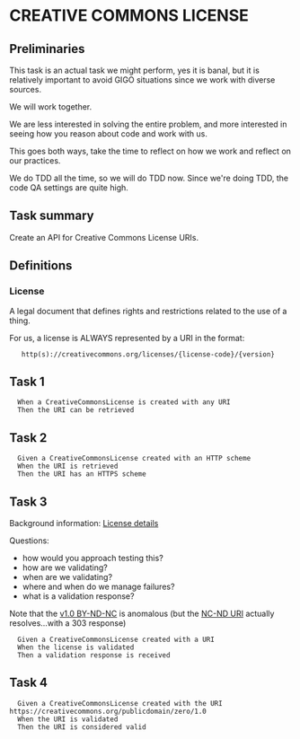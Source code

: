 # CREATIVE COMMONS LICENSE

## Preliminaries

This task is an actual task we might perform, yes it is banal, but it is relatively important to avoid GIGO situations since we work with diverse sources.

We will work together. 

We are less interested in solving the entire problem, and more interested in seeing how you reason about code and work with us. 

This goes both ways, take the time to reflect on how we work and reflect on our practices.

We do TDD all the time, so we will do TDD now. Since we're doing TDD, the code QA settings are quite high.

## Task summary

Create an API for Creative Commons License URIs.

## Definitions

### License
A legal document that defines rights and restrictions related to the use of a thing.

For us, a license is ALWAYS represented by a URI in the format:

```
   http(s)://creativecommons.org/licenses/{license-code}/{version}
```

## Task 1

```Gherkin
  When a CreativeCommonsLicense is created with any URI
  Then the URI can be retrieved
```

## Task 2

```Gherkin
  Given a CreativeCommonsLicense created with an HTTP scheme
  When the URI is retrieved
  Then the URI has an HTTPS scheme
```

## Task 3
Background information: [License details](https://wiki.creativecommons.org/wiki/License_Versions)

Questions: 
- how would you approach testing this?
- how are we validating?
- when are we validating?
- where and when do we manage failures?
- what is a validation response?

Note that the [v1.0 BY-ND-NC](https://creativecommons.org/licenses/by-nd-nc/1.0) is anomalous (but the [NC-ND URI](https://creativecommons.org/licenses/by-nc-nd/1.0/) actually resolves…with a 303 response)
```Gherkin
  Given a CreativeCommonsLicense created with a URI
  When the license is validated
  Then a validation response is received
```

## Task 4

```Gherkin
  Given a CreativeCommonsLicense created with the URI https://creativecommons.org/publicdomain/zero/1.0
  When the URI is validated
  Then the URI is considered valid
```